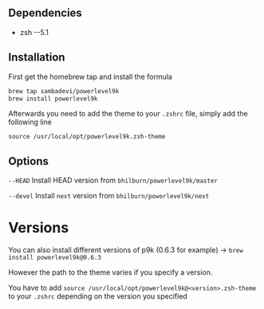 ## Dependencies
- zsh --5.1

## Installation
First get the homebrew tap and install the formula

```bash
brew tap sambadevi/powerlevel9k
brew install powerlevel9k
```

Afterwards you need to add the theme to your `.zshrc` file, simply add the following line

`source /usr/local/opt/powerlevel9k.zsh-theme`

## Options
`--HEAD` Install HEAD version from `bhilburn/powerlevel9k/master`

`--devel` Install `next` version from `bhilburn/powerlevel9k/next`

# Versions
You can also install different versions of p9k (0.6.3 for example) -> `brew install powerlevel9k@0.6.3`

However the path to the theme varies if you specify a version.

You have to add `source /usr/local/opt/powerlevel9k@<version>.zsh-theme` to your `.zshrc` depending on the version you specified
